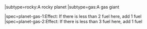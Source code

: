 |subtype=rocky:A rocky planet
|subtype=gas:A gas giant

|spec=planet-gas-1:Effect: If there is less than 2 fuel here, add 1 fuel
|spec=planet-gas-2:Effect: If there is less than 3 fuel here, add 1 fuel
